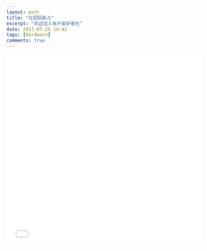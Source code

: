 ```yaml
---
layout: post
title: "社团招新占"
excerpt: "欢迎加入电子爱好者社"
date: 2017-07-25 14:41
tags: [Hardware]
comments: true
---
```



<iframe width=510 height=498 src='//player.youku.com/embed/XMjc4NTU5ODk0OA==' frameborder="0" > </iframe>
